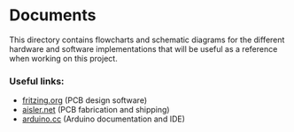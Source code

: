 # Documents

This directory contains flowcharts and schematic diagrams for the different hardware and software implementations that will be useful as a reference when working on this project. 

### Useful links:

- [fritzing.org](http://fritzing.org/home/) (PCB design software)
- [aisler.net](https://aisler.net/) (PCB fabrication and shipping)
- [arduino.cc](https://www.arduino.cc/) (Arduino documentation and IDE)
